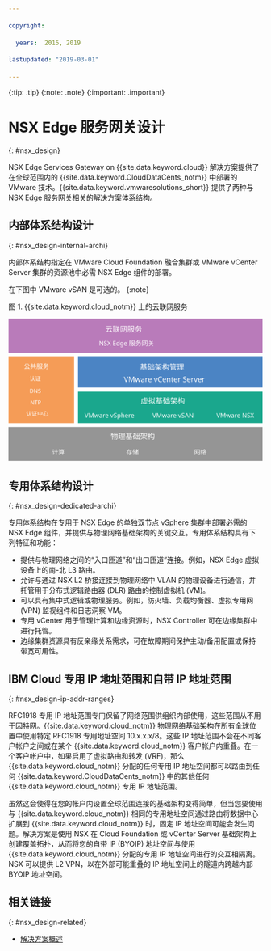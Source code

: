 ```yaml
---

copyright:

  years:  2016, 2019

lastupdated: "2019-03-01"

---
```


{:tip: .tip}
{:note: .note}
{:important: .important}

# NSX Edge 服务网关设计
{: #nsx_design}

NSX Edge Services Gateway on {{site.data.keyword.cloud}} 解决方案提供了在全球范围内的 {{site.data.keyword.CloudDataCents_notm}} 中部署的 VMware 技术。{{site.data.keyword.vmwaresolutions_short}} 提供了两种与 NSX Edge 服务网关相关的解决方案体系结构。

## 内部体系结构设计
{: #nsx_design-internal-archi}

内部体系结构指定在 VMware Cloud Foundation 融合集群或 VMware vCenter Server 集群的资源池中必需 NSX Edge 组件的部署。

在下图中 VMware vSAN 是可选的。
{:note}

图 1. {{site.data.keyword.cloud_notm}} 上的云联网服务

![云联网服务体系结构](architecture.svg "云联网服务体系结构")

## 专用体系结构设计
{: #nsx_design-dedicated-archi}

专用体系结构在专用于 NSX Edge 的单独双节点 vSphere 集群中部署必需的 NSX Edge 组件，并提供与物理网络基础架构的关键交互。专用体系结构具有下列特征和功能：

* 提供与物理网络之间的“入口匝道”和“出口匝道”连接。例如，NSX Edge 虚拟设备上的南-北 L3 路由。
* 允许与通过 NSX L2 桥接连接到物理网络中 VLAN 的物理设备进行通信，并托管用于分布式逻辑路由器 (DLR) 路由的控制虚拟机 (VM)。
* 可以具有集中式逻辑或物理服务。例如，防火墙、负载均衡器、虚拟专用网 (VPN) 监视组件和日志洞察 VM。
* 专用 vCenter 用于管理计算和边缘资源时，NSX Controller 可在边缘集群中进行托管。
* 边缘集群资源具有反亲缘关系需求，可在故障期间保护主动/备用配置或保持带宽可用性。

## IBM Cloud 专用 IP 地址范围和自带 IP 地址范围
{: #nsx_design-ip-addr-ranges}

RFC1918 专用 IP 地址范围专门保留了网络范围供组织内部使用，这些范围从不用于因特网。{{site.data.keyword.cloud_notm}} 物理网络基础架构在所有全球位置中使用特定 RFC1918 专用地址空间 10.x.x.x/8。这些 IP 地址范围不会在不同客户帐户之间或在某个 {{site.data.keyword.cloud_notm}} 客户帐户内重叠。在一个客户帐户中，如果启用了虚拟路由和转发 (VRF)，那么 {{site.data.keyword.cloud_notm}} 分配的任何专用 IP 地址空间都可以路由到任何 {{site.data.keyword.CloudDataCents_notm}} 中的其他任何 {{site.data.keyword.cloud_notm}} 专用 IP 地址范围。

虽然这会使得在您的帐户内设置全球范围连接的基础架构变得简单，但当您要使用与 {{site.data.keyword.cloud_notm}} 相同的专用地址空间通过路由将数据中心扩展到 {{site.data.keyword.cloud_notm}} 时，固定 IP 地址空间可能会发生问题。解决方案是使用 NSX 在 Cloud Foundation 或 vCenter Server 基础架构上创建覆盖拓扑，从而将您的自带 IP (BYOIP) 地址空间与使用 {{site.data.keyword.cloud_notm}} 分配的专用 IP 地址空间进行的交互相隔离。NSX 可以提供 L2 VPN，以在外部可能重叠的 IP 地址空间上的隧道内跨越内部 BYOIP 地址空间。

## 相关链接
{: #nsx_design-related}

* [解决方案概述](/docs/services/vmwaresolutions/archiref/solution?topic=vmware-solutions-solution_overview)
